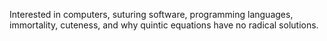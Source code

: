Interested in computers, suturing software, programming languages, immortality, cuteness, and why quintic equations have no radical solutions.

<!---
Cateners/Cateners is a ✨ special ✨ repository because its `README.md` (this file) appears on your GitHub profile.
You can click the Preview link to take a look at your changes.
--->
